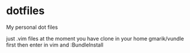 dotfiles
========

My personal dot files

just .vim files at the moment
you have clone in your home gmarik/vundle first then enter in vim and :BundleInstall

